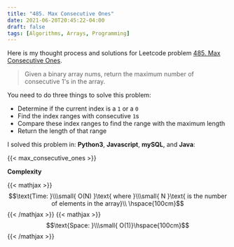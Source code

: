 ```yaml
---
title: "485. Max Consecutive Ones"
date: 2021-06-20T20:45:22-04:00
draft: false
tags: [Algorithms, Arrays, Programming]
---
```


Here is my thought process and solutions for Leetcode problem [485. Max Consecutive Ones](https://leetcode.com/problems/max-consecutive-ones). 

> Given a binary array nums, return the maximum number of consecutive 1's in the array.

You need to do three things to solve this problem:
* Determine if the current index is a `1` or a `0`
* Find the index ranges with consecutive `1`s
* Compare these index ranges to find the range with the maximum length
* Return the length of that range

I solved this problem in: **Python3**, **Javascript**, **mySQL**, and **Java**:

{{< max_consecutive_ones >}} 

**Complexity**  

{{< mathjax >}} $$\text{Time: }\\\small{ O(N) }\text{ where }\\\small{ N }\text{ is the number of elements in the array}\\ \hspace{100cm}$$ {{< /mathjax >}}
{{< mathjax >}} $$\text{Space: }\\\small{ O(1)}\hspace{100cm}$$ {{< /mathjax >}}




